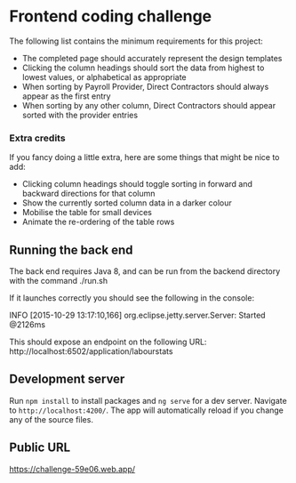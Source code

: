 # Frontend coding challenge

The following list contains the minimum requirements for this project:

* The completed page should accurately represent the design templates
* Clicking the column headings should sort the data from highest to lowest values, or alphabetical as appropriate
* When sorting by Payroll Provider, Direct Contractors should always appear as the first entry
* When sorting by any other column, Direct Contractors should appear sorted with the provider entries

### Extra credits
If you fancy doing a little extra, here are some things that might be nice to add:

* Clicking column headings should toggle sorting in forward and backward directions for that column
* Show the currently sorted column data in a darker colour
* Mobilise the table for small devices
* Animate the re-ordering of the table rows


## Running the back end
The back end requires Java 8, and can be run from the backend directory with the command ./run.sh

If it launches correctly you should see the following in the console:

INFO [2015-10-29 13:17:10,166] org.eclipse.jetty.server.Server: Started @2126ms

This should expose an endpoint on the following URL: http://localhost:6502/application/labourstats

## Development server

Run `npm install` to install packages and `ng serve` for a dev server. Navigate to `http://localhost:4200/`. The app will automatically reload if you change any of the source files.

## Public URL
https://challenge-59e06.web.app/


